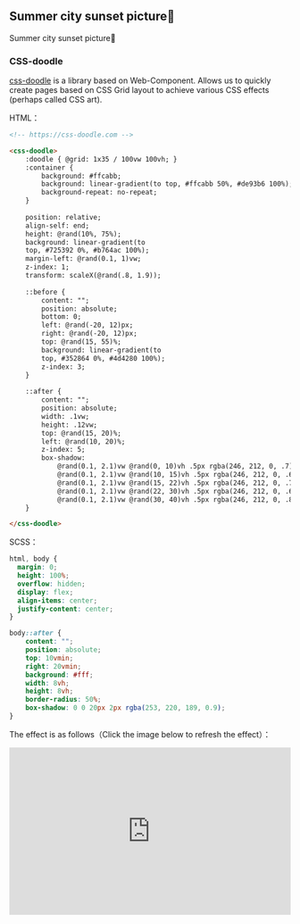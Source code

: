 ## Summer city sunset picture🌇

Summer city sunset picture🌇

### CSS-doodle

[css-doodle](https://github.com/css-doodle/css-doodle) is a library based on Web-Component. Allows us to quickly create pages based on CSS Grid layout to achieve various CSS effects (perhaps called CSS art).

HTML：

```HTML
<!-- https://css-doodle.com -->

<css-doodle>
    :doodle { @grid: 1x35 / 100vw 100vh; } 
    :container { 
        background: #ffcabb; 
        background: linear-gradient(to top, #ffcabb 50%, #de93b6 100%); 
        background-repeat: no-repeat; 
    } 
    
    position: relative; 
    align-self: end;
    height: @rand(10%, 75%);
    background: linear-gradient(to
    top, #725392 0%, #b764ac 100%);
    margin-left: @rand(0.1, 1)vw;
    z-index: 1;
    transform: scaleX(@rand(.8, 1.9));
    
    ::before { 
        content: ""; 
        position: absolute; 
        bottom: 0; 
        left: @rand(-20, 12)px; 
        right: @rand(-20, 12)px; 
        top: @rand(15, 55)%; 
        background: linear-gradient(to
        top, #352864 0%, #4d4280 100%); 
        z-index: 3; 
    } 
    
    ::after { 
        content: "";
        position: absolute;
        width: .1vw;
        height: .12vw;
        top: @rand(15, 20)%;
        left: @rand(10, 20)%;
        z-index: 5;
        box-shadow: 
            @rand(0.1, 2.1)vw @rand(0, 10)vh .5px rgba(246, 212, 0, .7),
            @rand(0.1, 2.1)vw @rand(10, 15)vh .5px rgba(246, 212, 0, .6), 
            @rand(0.1, 2.1)vw @rand(15, 22)vh .5px rgba(246, 212, 0, .7), 
            @rand(0.1, 2.1)vw @rand(22, 30)vh .5px rgba(246, 212, 0, .6), 
            @rand(0.1, 2.1)vw @rand(30, 40)vh .5px rgba(246, 212, 0, .8);
    }

</css-doodle>
```

SCSS：
```scss
html, body {
  margin: 0;
  height: 100%;
  overflow: hidden;
  display: flex;
  align-items: center;
  justify-content: center;
}

body::after {
    content: "";
    position: absolute;
    top: 10vmin;
    right: 20vmin;
    background: #fff;
    width: 8vh;
    height: 8vh;
    border-radius: 50%;
    box-shadow: 0 0 20px 2px rgba(253, 220, 189, 0.9);
}
```

The effect is as follows（Click the image below to refresh the effect）：

<iframe height="300" style="width: 100%;" scrolling="no" title="sunset" src="https://codepen.io/dvha/embed/GRPBBey?default-tab=html%2Cresult" frameborder="no" loading="lazy" allowtransparency="true" allowfullscreen="true">
  See the Pen <a href="https://codepen.io/dvha/pen/GRPBBey">
  sunset</a> by HaDV (<a href="https://codepen.io/dvha">@dvha</a>)
  on <a href="https://codepen.io">CodePen</a>.
</iframe>